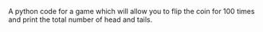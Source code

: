 A python code for a game which will allow you to flip the coin for 100 times and print the total number of head and tails.
